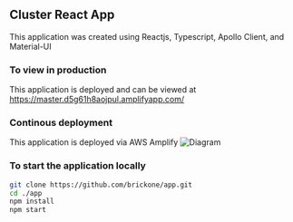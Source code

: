 ## Cluster React App

This application was created using Reactjs, Typescript, Apollo Client, and Material-UI

### To view in production

This application is deployed and can be viewed at https://master.d5g61h8aojpul.amplifyapp.com/

### Continous deployment

This application is deployed via AWS Amplify
![Diagram](https://cluster-images-12313.s3-us-west-2.amazonaws.com/Blank+Diagram.png)

### To start the application locally
```bash
git clone https://github.com/brickone/app.git
cd ./app
npm install
npm start
```

